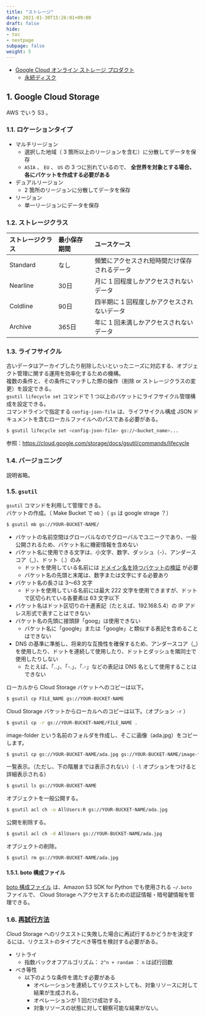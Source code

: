 ```yaml
---
title: "ストレージ"
date: 2021-01-30T15:26:01+09:00
draft: false
hide:
- toc
- nextpage
subpage: false
weight: 5
---
```


<!--more-->

- [Google Cloud オンライン ストレージ プロダクト](https://cloud.google.com/products/storage)
    - [永続ディスク](https://cloud.google.com/compute/docs/disks/add-persistent-disk)

## 1. Google Cloud Storage

AWS でいう S3 。

### 1.1. ロケーションタイプ

- マルチリージョン
    - 選択した地域（ 3 箇所以上のリージョンを含む）に分散してデータを保存
    - `ASIA` 、 `EU` 、 `US` の 3 つに別れているので、 **全世界を対象とする場合、各にバケットを作成する必要がある**
- デュアルリージョン
    - 2 箇所のリージョンに分散してデータを保存
- リージョン
    - 単一リージョンにデータを保存

### 1.2. ストレージクラス

|ストレージクラス|最小保存期間|ユースケース|
|:---|:---|:---|
|Standard|なし|頻繁にアクセスされ短時間だけ保存されるデータ|
|Nearline|30日|月に 1 回程度しかアクセスされないデータ|
|Coldline|90日|四半期に 1 回程度しかアクセスされないデータ|
|Archive|365日|年に 1 回未満しかアクセスされないデータ|

### 1.3. ライフサイクル

古いデータはアーカイブしたり削除したいといったニーズに対応する、オブジェクト管理に関する運用を効率化するための機構。  
複数の条件と、その条件にマッチした際の操作（削除 or ストレージクラスの変更）を設定できる。  
`gsutil lifecycle set` コマンドで 1 つ以上のバケットにライフサイクル管理構成を設定できる。  
コマンドラインで指定する `config-json-file` は、ライフサイクル構成 JSON ドキュメントを含むローカルファイルへのパスである必要がある。

```bash
$ gsutil lifecycle set <config-json-file> gs://<bucket_name>...
```

参照：https://cloud.google.com/storage/docs/gsutil/commands/lifecycle

### 1.4. バージョニング

説明省略。

### 1.5. `gsutil`

`gsutil` コマンドを利用して管理できる。  
バケットの作成。（ Make Bucket で `mb` ）（ `gs` は google strage ？）

```bash
$ gsutil mb gs://YOUR-BUCKET-NAME/
```

- バケットの名前空間はグローバルなのでグローバルでユニークであり、一般公開されるため、バケット名に機密情報を含めない
- バケット名に使用できる文字は、小文字、数字、ダッシュ（-）、アンダースコア（_）、ドット（.）のみ
    - ドットを使用している名前には [ドメイン名を持つバケットの検証](https://cloud.google.com/storage/docs/domain-name-verification) が必要
    - バケット名の先頭と末尾は、数字または文字にする必要あり
- バケット名の長さは 3～63 文字
    - ドットを使用している名前には最大 222 文字を使用できますが、ドットで区切られている各要素は 63 文字以下
- バケット名はドット区切りの十進表記（たとえば、192.168.5.4）の IP アドレス形式で表すことはできない
- バケット名の先頭に接頭辞「goog」は使用できない
    - バケット名に「google」または「google」と類似する表記を含めることはできない
- DNS の基準に準拠し、将来的な互換性を確保するため、アンダースコア（_）を使用したり、ドットを連続して使用したり、ドットとダッシュを隣同士で使用したりしない
    - たとえば、「..」、「-.」、「.-」などの表記は DNS 名として使用することはできない

ローカルから Cloud Storage バケットへのコピーは以下。

```bash
$ gsutil cp FILE_NAME gs://YOUR-BUCKET-NAME
```

Cloud Storage バケットからローカルへのコピーは以下。（オプション `-r` ）

```bash
$ gsutil cp -r gs://YOUR-BUCKET-NAME/FILE_NAME .
```

image-folder という名前のフォルダを作成し、そこに画像（ada.jpg）をコピーします。

```bash
$ gsutil cp gs://YOUR-BUCKET-NAME/ada.jpg gs://YOUR-BUCKET-NAME/image-folder/
```

一覧表示。（ただし、下の階層までは表示されない）（ `-l` オプションをつけると詳細表示される）

```bash
$ gsutil ls gs://YOUR-BUCKET-NAME
```

オブジェクトを一般公開する。

```bash
$ gsutil acl ch -u AllUsers:R gs://YOUR-BUCKET-NAME/ada.jpg
```

公開を削除する。

```bash
$ gsutil acl ch -d AllUsers gs://YOUR-BUCKET-NAME/ada.jpg
```

オブジェクトの削除。

```bash
$ gsutil rm gs://YOUR-BUCKET-NAME/ada.jpg
```

#### 1.5.1. boto 構成ファイル

[boto 構成ファイル]() は、Amazon S3 SDK for Python でも使用される `~/.boto` ファイルで、 Cloud Storage へアクセスするための認証情報・暗号鍵情報を管理できる。

### 1.6. [再試行方法](https://cloud.google.com/storage/docs/retry-strategy)

Cloud Storage へのリクエストに失敗した場合に再試行するかどうかを決定するには、リクエストのタイプとべき等性を検討する必要がある。

- リトライ
    - 指数バックオフアルゴリズム： `2^n + randam` ： `n` は試行回数
- べき等性
    - 以下のような条件を満たす必要がある
        - オペレーションを連続してリクエストしても、対象リソースに対して結果が生成される。
        - オペレーションが 1 回だけ成功する。
        - 対象リソースの状態に対して観察可能な結果がない。